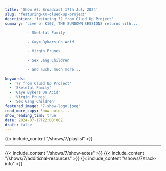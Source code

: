 ```yaml
---
title: 'Show #7: Broadcast 17th July 2024'
slug: 'featuring-XX-clued-up-project'
description: 'featuring ?? from Clued Up Project'
summary: 'Live on K107, THE SUNDOWN SESSIONS returns with...
 
          - Skeletal Family
                    
          - Gaye Bykers On Acid
          
          - Virgin Prunes
          
          - Sex Gang Children
          
          - and much, much more...
'
keywords:
  - '?? from Clued Up Project'
  - 'Skeletal Family'
  - 'Gaye Bykers On Acid'
  - 'Virgin Prunes'
  - 'Sex Gang Children'
featured_image: '7-show-logo.jpeg'
read_more_copy: Show notes...
show_reading_time: true
date: 2024-07-17T22:00:00Z
draft: false
---
```

{{< include_content "/shows/7/playlist" >}}

---

{{< include_content "/shows/7/show-notes" >}}
{{< include_content "/shows/7/additional-resources" >}}
{{< include_content "/shows/7/track-info" >}}